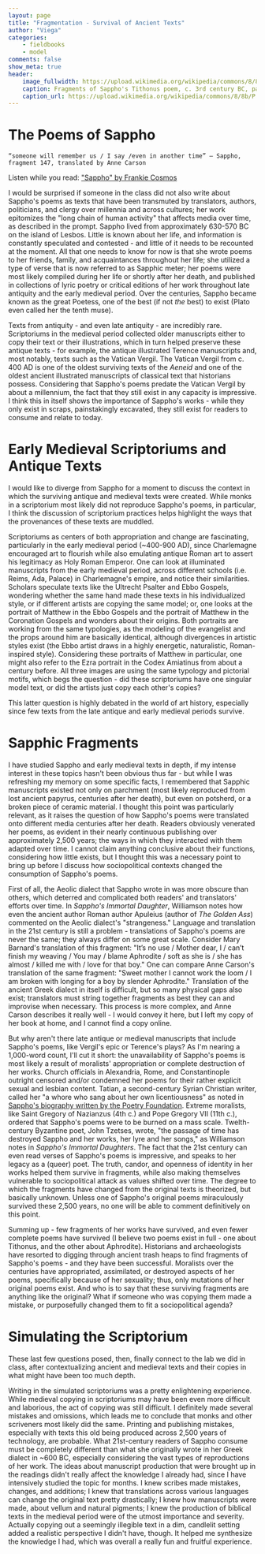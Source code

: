 ```yaml
---
layout: page  
title: "Fragmentation - Survival of Ancient Texts"  
author: "Viega"  
categories:  
    - fieldbooks
    - model
comments: false  
show_meta: true
header:
    image_fullwidth: https://upload.wikimedia.org/wikipedia/commons/8/8b/P.K%C3%B6ln_XI_429.jpg
    caption: Fragments of Sappho's Tithonus poem, c. 3rd century BC, papyrus
    caption_url: https://upload.wikimedia.org/wikipedia/commons/8/8b/P.K%C3%B6ln_XI_429.jpg
---
```


# The Poems of Sappho

`“someone will remember us / I say /even in another time” – Sappho, fragment 147, translated by Anne Carson`

Listen while you read: ["Sappho" by Frankie Cosmos](https://www.youtube.com/watch?v=0gwbxCI2L3w)

I would be surprised if someone in the class did not also write about Sappho's poems as texts that have been transmuted by translators, authors, politicians, and clergy over millennia and across cultures; her work epitomizes the "long chain of human activity" that affects media over time, as described in the prompt. Sappho lived from approximately 630-570 BC on the island of Lesbos. Little is known about her life, and information is constantly speculated and contested - and little of it needs to be recounted at the moment. All that one needs to know for now is that she wrote poems to her friends, family, and acquaintances throughout her life; she utilized a type of verse that is now referred to as Sapphic meter; her poems were most likely compiled during her life or shortly after her death, and published in collections of lyric poetry or critical editions of her work throughout late antiquity and the early medieval period. Over the centuries, Sappho became known as the great Poetess, one of the best (if not *the* best) to exist (Plato even called her the tenth muse). 

Texts from antiquity - and even late antiquity - are incredibly rare. Scriptoriums in the medieval period collected older manuscripts either to copy their text or their illustrations, which in turn helped preserve these antique texts - for example, the antique illustrated Terence manuscripts and, most notably, texts such as the Vatican Vergil. The Vatican Vergil from c. 400 AD is one of the oldest surviving texts of the *Aeneid* and one of the oldest ancient illustrated manuscripts of classical text that historians possess. Considering that Sappho's poems predate the Vatican Vergil by about a millennium, the fact that they still exist in any capacity is impressive. I think this in itself shows the importance of Sappho's works - while they only exist in scraps, painstakingly excavated, they still exist for readers to consume and relate to today. 


# Early Medieval Scriptoriums and Antique Texts

I would like to diverge from Sappho for a moment to discuss the context in which the surviving antique and medieval texts were created. While monks in a scriptorium most likely did not reproduce Sappho's poems, in particular, I think the discussion of scriptorium practices helps highlight the ways that the provenances of these texts are muddled. 

Scriptoriums as centers of both appropriation and change are fascinating, particularly in the early medieval period (~400-900 AD), since Charlemagne encouraged art to flourish while also emulating antique Roman art to assert his legitimacy as Holy Roman Emperor. One can look at illuminated manuscripts from the early medieval period, across different schools (i.e. Reims, Ada, Palace) in Charlemagne's empire, and notice their similarities. Scholars speculate texts like the Ultrecht Psalter and Ebbo Gospels, wondering whether the same hand made these texts in his individualized style, or if different artists are copying the same model; or, one looks at the portrait of Matthew in the Ebbo Gospels and the portrait of Matthew in the Coronation Gospels and wonders about their origins. Both portraits are working from the same typologies, as the modeling of the evangelist and the props around him are basically identical, although divergences in artistic styles exist (the Ebbo artist draws in a highly energetic, naturalistic, Roman-inspired style). Considering these portraits of Matthew in particular, one might also refer to the Ezra portrait in the Codex Amiatinus from about a century before. All three images are using the same typology and pictorial motifs, which begs the question - did these scriptoriums have one singular model text, or did the artists just copy each other's copies?

This latter question is highly debated in the world of art history, especially since few texts from the late antique and early medieval periods survive. 

# Sapphic Fragments

I have studied Sappho and early medieval texts in depth, if my intense interest in these topics hasn't been obvious thus far - but while I was refreshing my memory on some specific facts, I remembered that Sapphic manuscripts existed not only on parchment (most likely reproduced from lost ancient papyrus, centuries after her death), but even on potsherd, or a broken piece of ceramic material. I thought this point was particularly relevant, as it raises the question of how Sappho's poems were translated onto different media centuries after her death. Readers obviously venerated her poems, as evident in their nearly continuous publishing over approximately 2,500 years; the ways in which they interacted with them adapted over time. I cannot claim anything conclusive about their functions, considering how little exists, but I thought this was a necessary point to bring up before I discuss how sociopolitical contexts changed the consumption of Sappho's poems.

First of all, the Aeolic dialect that Sappho wrote in was more obscure than others, which deterred and complicated both readers' and translators' efforts over time. In *Sappho's Immortal Daughter*, Williamson notes how even the ancient author Roman author Apuleius (author of *The Golden Ass*) commented on the Aeolic dialect's "strangeness." Language and translation in the 21st century is still a problem - translations of Sappho's poems are never the same; they always differ on some great scale. Consider Mary Barnard's translation of this fragment: "It’s no use / Mother dear, I / can’t finish my weaving / You may / blame Aphrodite / soft as she is / she has almost / killed me with / love for that boy." One can compare Anne Carson's translation of the same fragment: "Sweet mother I cannot work the loom / I am broken with longing for a boy by slender Aphrodite." Translation of the ancient Greek dialect in itself is difficult, but so many physical gaps also exist; translators must string together fragments as best they can and improvise when necessary. This process is more complex, and Anne Carson describes it really well - I would convey it here, but I left my copy of her book at home, and I cannot find a copy online.

But why aren't there late antique or medieval manuscripts that include Sappho's poems, like Vergil's epic or Terence's plays? As I'm nearing a 1,000-word count, I'll cut it short: the unavailability of Sappho's poems is most likely a result of moralists' appropriation or complete destruction of her works. Church officials in Alexandria, Rome, and Constantinople outright censored and/or condemned her poems for their rather explicit sexual and lesbian content. Tatian, a second-century Syrian Christian writer, called her "a whore who sang about her own licentiousness" as noted in [Sappho's biography written by the Poetry Foundation](https://www.poetryfoundation.org/poets/sappho). Extreme moralists, like Saint Gregory of Nazianzus (4th c.) and Pope Gregory VII (11th c.), ordered that Sappho's poems were to be burned on a mass scale. Twelth-century Byzantine poet, John Tzetses, wrote, "the passage of time has destroyed Sappho and her works, her lyre and her songs," as Williamson notes in *Sappho's Immortal Daughters*. The fact that the 21st century can even read verses of Sappho's poems is impressive, and speaks to her legacy as a (queer) poet. The truth, candor, and openness of identity in her works helped them survive in fragments, while also making themselves vulnerable to sociopolitical attack as values shifted over time. The degree to which the fragments have changed from the original texts is theorized, but basically unknown. Unless one of Sappho's original poems miraculously survived these 2,500 years, no one will be able to comment definitively on this point.

Summing up - few fragments of her works have survived, and even fewer complete poems have survived (I believe two poems exist in full - one about Tithonus, and the other about Aphrodite). Historians and archaeologists have resorted to digging through ancient trash heaps to find fragments of Sappho's poems - and they have been successful. Moralists over the centuries have appropriated, assimilated, or destroyed aspects of her poems, specifically because of her sexuality; thus, only mutations of her original poems exist. And who is to say that these surviving fragments are anything like the original? What if someone who was copying them made a mistake, or purposefully changed them to fit a sociopolitical agenda?

# Simulating the Scriptorium

These last few questions posed, then, finally connect to the lab we did in class, after contextualizing ancient and medieval texts and their copies in what might have been too much depth.

Writing in the simulated scriptoriums was a pretty enlightening experience. While medieval copying in scriptoriums may have been even more difficult and laborious, the act of copying was still difficult. I definitely made several mistakes and omissions, which leads me to conclude that monks and other scriveners most likely did the same. Printing and publishing mistakes, especially with texts this old being produced across 2,500 years of technology, are probable. What 21st-century readers of Sappho consume must be completely different than what she originally wrote in her Greek dialect in ~600 BC, especially considering the vast types of reproductions of her work. The ideas about manuscript production that were brought up in the readings didn't really affect the knowledge I already had, since I have intensively studied the topic for months. I knew scribes made mistakes, changes, and additions; I knew that translations across various languages can change the original text pretty drastically; I knew how manuscripts were made, about vellum and natural pigments; I knew the production of biblical texts in the medieval period were of the utmost importance and severity. Actually copying out a seemingly illegible text in a dim, candlelit setting added a realistic perspective I didn't have, though. It helped me synthesize the knowledge I had, which was overall a really fun and fruitful experience. 